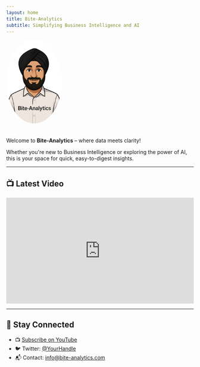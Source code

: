 ```yaml
---
layout: home
title: Bite-Analytics
subtitle: Simplifying Business Intelligence and AI
---
```


<img src="/assets/images/Avatar.png" alt="Bite-Analytics Avatar" style="width: 150px; border-radius: 50%; margin-bottom: 20px;">

Welcome to **Bite-Analytics** – where data meets clarity!

Whether you're new to Business Intelligence or exploring the power of AI, this is your space for quick, easy-to-digest insights.

---

## 📺 Latest Video

<div style="position:relative;padding-bottom:56.25%;height:0;overflow:hidden;">
   <iframe src="https://www.youtube.com/embed/c00wRLWqMD0&t=397s" frameborder="0" allowfullscreen style="position:absolute;top:0;left:0;width:100%;height:100%;">
  </iframe>
</div>

---

## 🔗 Stay Connected
- 📺 [Subscribe on YouTube](https://www.youtube.com/@bite-analytics)
- 🐦 Twitter: [@YourHandle](#)
- 📬 Contact: info@bite-analytics.com
